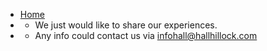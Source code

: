 <!-- navbar.md -->
* <i class="fa fa-home" aria-hidden="true"></i>[Home](https://hallhillock.com)
* <i class="fa fa-info" aria-hidden="true"></i>
  * We just would like to share our experiences.
* <a href="mailto: infohall@hallhillock.com"> <i class="fa fa-envelope" aria-hidden="true"></i> </a> 
  * Any info could contact us via infohall@hallhillock.com 
